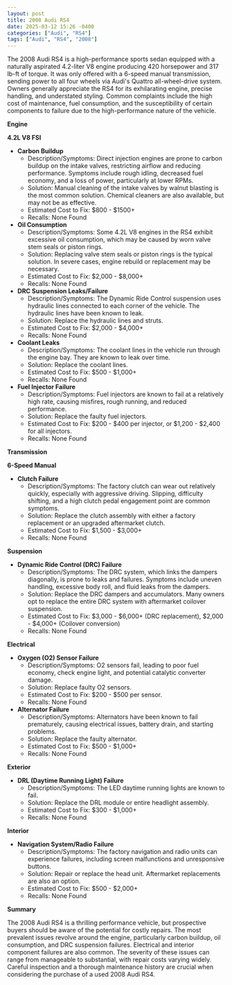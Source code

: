 ```yaml
---
layout: post
title: 2008 Audi RS4
date: 2025-03-12 15:26 -0400
categories: ["Audi", "RS4"]
tags: ["Audi", "RS4", "2008"]
---
```

The 2008 Audi RS4 is a high-performance sports sedan equipped with a naturally aspirated 4.2-liter V8 engine producing 420 horsepower and 317 lb-ft of torque. It was only offered with a 6-speed manual transmission, sending power to all four wheels via Audi's Quattro all-wheel-drive system. Owners generally appreciate the RS4 for its exhilarating engine, precise handling, and understated styling. Common complaints include the high cost of maintenance, fuel consumption, and the susceptibility of certain components to failure due to the high-performance nature of the vehicle.

**Engine**

**4.2L V8 FSI**
*   **Carbon Buildup**
    *   Description/Symptoms: Direct injection engines are prone to carbon buildup on the intake valves, restricting airflow and reducing performance. Symptoms include rough idling, decreased fuel economy, and a loss of power, particularly at lower RPMs.
    *   Solution: Manual cleaning of the intake valves by walnut blasting is the most common solution. Chemical cleaners are also available, but may not be as effective.
    *   Estimated Cost to Fix: $800 - $1500+
    *   Recalls: None Found
*   **Oil Consumption**
    *   Description/Symptoms: Some 4.2L V8 engines in the RS4 exhibit excessive oil consumption, which may be caused by worn valve stem seals or piston rings.
    *   Solution: Replacing valve stem seals or piston rings is the typical solution. In severe cases, engine rebuild or replacement may be necessary.
    *   Estimated Cost to Fix: $2,000 - $8,000+
    *   Recalls: None Found
*   **DRC Suspension Leaks/Failure**
    *   Description/Symptoms: The Dynamic Ride Control suspension uses hydraulic lines connected to each corner of the vehicle. The hydraulic lines have been known to leak.
    *   Solution: Replace the hydraulic lines and struts.
    *   Estimated Cost to Fix: $2,000 - $4,000+
    *   Recalls: None Found
*   **Coolant Leaks**
    *   Description/Symptoms: The coolant lines in the vehicle run through the engine bay. They are known to leak over time.
    *   Solution: Replace the coolant lines.
    *   Estimated Cost to Fix: $500 - $1,000+
    *   Recalls: None Found
*   **Fuel Injector Failure**
    *   Description/Symptoms: Fuel injectors are known to fail at a relatively high rate, causing misfires, rough running, and reduced performance.
    *   Solution: Replace the faulty fuel injectors.
    *   Estimated Cost to Fix: $200 - $400 per injector, or $1,200 - $2,400 for all injectors.
    *   Recalls: None Found

**Transmission**

**6-Speed Manual**
*   **Clutch Failure**
    *   Description/Symptoms: The factory clutch can wear out relatively quickly, especially with aggressive driving. Slipping, difficulty shifting, and a high clutch pedal engagement point are common symptoms.
    *   Solution: Replace the clutch assembly with either a factory replacement or an upgraded aftermarket clutch.
    *   Estimated Cost to Fix: $1,500 - $3,000+
    *   Recalls: None Found

**Suspension**

*   **Dynamic Ride Control (DRC) Failure**
    *   Description/Symptoms: The DRC system, which links the dampers diagonally, is prone to leaks and failures. Symptoms include uneven handling, excessive body roll, and fluid leaks from the dampers.
    *   Solution: Replace the DRC dampers and accumulators. Many owners opt to replace the entire DRC system with aftermarket coilover suspension.
    *   Estimated Cost to Fix: $3,000 - $6,000+ (DRC replacement), $2,000 - $4,000+ (Coilover conversion)
    *   Recalls: None Found

**Electrical**

*   **Oxygen (O2) Sensor Failure**
    *   Description/Symptoms: O2 sensors fail, leading to poor fuel economy, check engine light, and potential catalytic converter damage.
    *   Solution: Replace faulty O2 sensors.
    *   Estimated Cost to Fix: $200 - $500 per sensor.
    *   Recalls: None Found
*   **Alternator Failure**
    *   Description/Symptoms: Alternators have been known to fail prematurely, causing electrical issues, battery drain, and starting problems.
    *   Solution: Replace the faulty alternator.
    *   Estimated Cost to Fix: $500 - $1,000+
    *   Recalls: None Found

**Exterior**

*   **DRL (Daytime Running Light) Failure**
    *   Description/Symptoms: The LED daytime running lights are known to fail.
    *   Solution: Replace the DRL module or entire headlight assembly.
    *   Estimated Cost to Fix: $300 - $1,000+
    *   Recalls: None Found

**Interior**

*   **Navigation System/Radio Failure**
    *   Description/Symptoms: The factory navigation and radio units can experience failures, including screen malfunctions and unresponsive buttons.
    *   Solution: Repair or replace the head unit. Aftermarket replacements are also an option.
    *   Estimated Cost to Fix: $500 - $2,000+
    *   Recalls: None Found

**Summary**

The 2008 Audi RS4 is a thrilling performance vehicle, but prospective buyers should be aware of the potential for costly repairs. The most prevalent issues revolve around the engine, particularly carbon buildup, oil consumption, and DRC suspension failures. Electrical and interior component failures are also common. The severity of these issues can range from manageable to substantial, with repair costs varying widely. Careful inspection and a thorough maintenance history are crucial when considering the purchase of a used 2008 Audi RS4.

